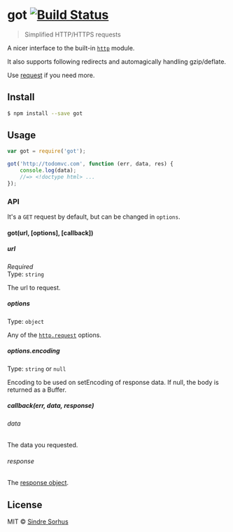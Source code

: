 # got [![Build Status](https://travis-ci.org/sindresorhus/got.svg?branch=master)](https://travis-ci.org/sindresorhus/got)

> Simplified HTTP/HTTPS requests

A nicer interface to the built-in [`http`](http://nodejs.org/api/http.html) module.

It also supports following redirects and automagically handling gzip/deflate.

Use [request](https://github.com/mikeal/request) if you need more.


## Install

```sh
$ npm install --save got
```


## Usage

```js
var got = require('got');

got('http://todomvc.com', function (err, data, res) {
	console.log(data);
	//=> <!doctype html> ...
});
```


### API

It's a `GET` request by default, but can be changed in `options`.

#### got(url, [options], [callback])

##### url

*Required*  
Type: `string`

The url to request.

##### options

Type: `object`

Any of the [`http.request`](http://nodejs.org/api/http.html#http_http_request_options_callback) options.

##### options.encoding

Type: `string` or `null`

Encoding to be used on setEncoding of response data. If null, the body is returned as a Buffer.

##### callback(err, data, response)

###### data

The data you requested.

###### response

The [response object](http://nodejs.org/api/http.html#http_http_incomingmessage).


## License

MIT © [Sindre Sorhus](http://sindresorhus.com)
